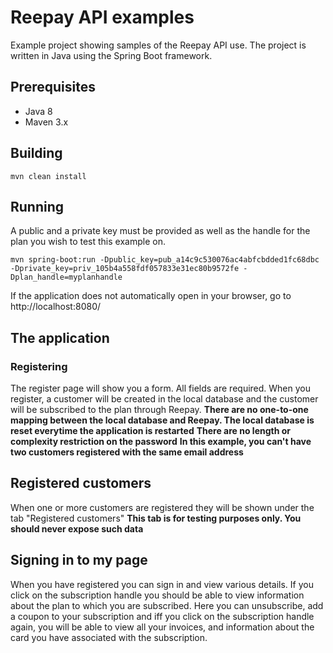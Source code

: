 # Reepay API examples

Example project showing samples of the Reepay API use. The project is written in Java using the Spring Boot framework.

## Prerequisites

* Java 8
* Maven 3.x

## Building

    mvn clean install

## Running

A public and a private key must be provided as well as the handle for the plan you wish to test this example on.

    mvn spring-boot:run -Dpublic_key=pub_a14c9c530076ac4abfcbdded1fc68dbc -Dprivate_key=priv_105b4a558fdf057833e31ec80b9572fe -Dplan_handle=myplanhandle
    
If the application does not automatically open in your browser, go to http://localhost:8080/

## The application
### Registering
The register page will show you a form. All fields are required.
When you register, a customer will be created in the local database and the customer will be subscribed to the plan through Reepay.
**There are no one-to-one mapping between the local database and Reepay. The local database is reset everytime the application is restarted**
**There are no length or complexity restriction on the password**
**In this example, you can't have two customers registered with the same email address**

## Registered customers
When one or more customers are registered they will be shown under the tab "Registered customers"
**This tab is for testing purposes only. You should never expose such data**

## Signing in to my page
When you have registered you can sign in and view various details.
If you click on the subscription handle you should be able to view information about the plan to which you are subscribed.
Here you can unsubscribe, add a coupon to your subscription and iff you click on the subscription handle again, you will be able to view all your invoices, and information about the card you have associated with the subscription.
